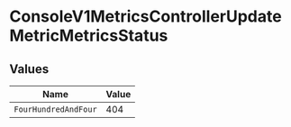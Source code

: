 # ConsoleV1MetricsControllerUpdateMetricMetricsStatus


## Values

| Name                 | Value                |
| -------------------- | -------------------- |
| `FourHundredAndFour` | 404                  |